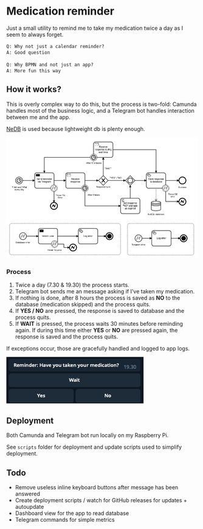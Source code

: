 # Medication reminder

Just a small utility to remind me to take my medication twice a day as I seem to always forget.

```
Q: Why not just a calendar reminder?
A: Good question

Q: Why BPMN and not just an app?
A: More fun this way
```

## How it works?
This is overly complex way to do this, but the process is two-fold: Camunda handles most of the business logic, and a Telegram bot handles interaction between me and the app.

[NeDB](https://github.com/louischatriot/nedb/) is used because lightweight db is plenty enough.

![Business process diagram](./resources/process-diagram.png?raw=true "Business process diagram")

### Process
1. Twice a day (7.30 & 19.30) the process starts.
2. Telegram bot sends me an message asking if I've taken my medication. 
3. If nothing is done, after 8 hours the process is saved as **NO** to the database (medication skipped) and the process quits.
4. If **YES / NO** are pressed, the response is saved to database and the process quits.
5. If **WAIT** is pressed, the process waits 30 minutes before reminding again. If during this time either **YES** or **NO** are pressed again, the response is saved and the process quits.

If exceptions occur, those are gracefully handled and logged to app logs.

![Telegram reminder](./resources/telegram-message.png?raw=true "Telegram reminder")

## Deployment
Both Camunda and Telegram bot run locally on my Raspberry Pi.

See `scripts` folder for deployment and update scripts used to simplify deployment.

## Todo
* Remove useless inline keyboard buttons after message has been answered
* Create deployment scripts / watch for GitHub releases for updates + autoupdate
* Dashboard view for the app to read database
* Telegram commands for simple metrics
  
